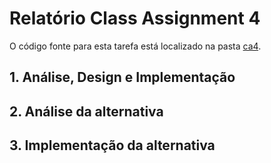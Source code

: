 # Relatório Class Assignment 4

O código fonte para esta tarefa está localizado na pasta [ca4](https://bitbucket.org/martalribeiro/devops-19-20-a-1191779/src/master/ca4/).


## 1. Análise, Design e Implementação



## 2. Análise da alternativa




## 3. Implementação da alternativa
